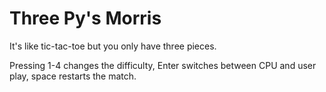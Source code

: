 # Three Py's Morris

It's like tic-tac-toe but you only have three pieces.

Pressing 1-4 changes the difficulty, Enter switches between CPU and user play, space restarts the match.
